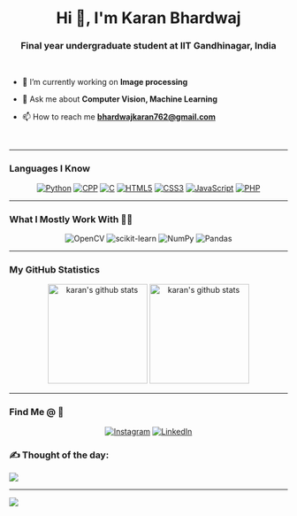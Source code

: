 <h1 align="center">Hi 👋, I'm Karan Bhardwaj</h1>
<h3 align="center">Final year undergraduate student at IIT Gandhinagar, India</h3>
<br>

- 🔭 I’m currently working on **Image processing**

- 💬 Ask me about **Computer Vision, Machine Learning**

- 📫 How to reach me **bhardwajkaran762@gmail.com**

<br>

---
### Languages I Know
<div align="center">
    
   <a href="#">![Python](https://img.shields.io/badge/python-306998?style=for-the-badge&logo=python&logoColor=FFFFFF)</a>
   <a href="#">![CPP](https://img.shields.io/badge/cpp-00599C?style=for-the-badge&logo=cplusplus&logoColor=FFFFFF)</a>
   <a href="#">![C](https://img.shields.io/badge/c-659AD2?style=for-the-badge&logo=c&logoColor=FFFFFF)</a>
   <a href="#">![HTML5](https://img.shields.io/badge/html5-E34C26?style=for-the-badge&logo=html5&logoColor=FFFFFF)</a>
   <a href="#">![CSS3](https://img.shields.io/badge/css3-1572B6?style=for-the-badge&logo=css3&logoColor=FFFFFF)</a>
   <a href="#">![JavaScript](https://img.shields.io/badge/javascript-f0db4f?style=for-the-badge&logo=javascript&logoColor=000000)</a>
   <a href="#">![PHP](https://img.shields.io/badge/php-%23777BB4.svg?style=for-the-badge&logo=php&logoColor=white)</a>

</div>

---
### What I Mostly Work With :man_technologist:
<div align="center">

   ![OpenCV](https://img.shields.io/badge/opencv-%23white.svg?style=for-the-badge&logo=opencv&logoColor=white)
   ![scikit-learn](https://img.shields.io/badge/scikit--learn-%23F7931E.svg?style=for-the-badge&logo=scikit-learn&logoColor=white)
   ![NumPy](https://img.shields.io/badge/numpy-%23013243.svg?style=for-the-badge&logo=numpy&logoColor=white)
   ![Pandas](https://img.shields.io/badge/pandas-%23150458.svg?style=for-the-badge&logo=pandas&logoColor=white)

</div>

---
###  My GitHub Statistics
<div align="center"> 
    <a href="#"><img height="180" src="https://github-readme-stats.vercel.app/api?username=Reckon762&count_private=true&show_icons=true&theme=tokyonight&hide_border=true" alt="karan's github stats" /></a>
    <a href="#"><img height="180" src="https://github-readme-stats.vercel.app/api/top-langs/?username=Reckon762&hide=java&layout=compact&theme=tokyonight&hide_border=true&langs_count=5" alt="karan's github stats" /></a>
<!--     <a href="#"><img height="180em" src="https://github-readme-streak-stats.herokuapp.com?user=Reckon762&theme=tokyonight&hide_border=true" alt="karan's github stats"/></a> -->
</div>

---
### Find Me @ :handshake:

<div align="center">
    
   <a href="https://www.instagram.com/karan_v3.0/">![Instagram](https://img.shields.io/badge/Instagram-%23E4405F.svg?style=for-the-badge&logo=Instagram&logoColor=white)</a>
   <a href="https://www.linkedin.com/in/karan-bhardwaj-78b573170/">![LinkedIn](https://img.shields.io/badge/linkedin-%230077B5.svg?style=for-the-badge&logo=linkedin&logoColor=white)</a>
    
</div>

### ✍️ Thought of the day:
![](https://quotes-github-readme.vercel.app/api?type=horizontal&theme=radical)

---
[![](https://visitcount.itsvg.in/api?id=Reckon762&icon=0&color=0)](https://visitcount.itsvg.in)

